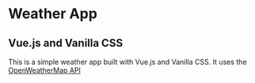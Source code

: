 # Weather App

## Vue.js and Vanilla CSS

This is a simple weather app built with Vue.js and Vanilla CSS. It uses the [OpenWeatherMap API](https://openweathermap.org/api)
